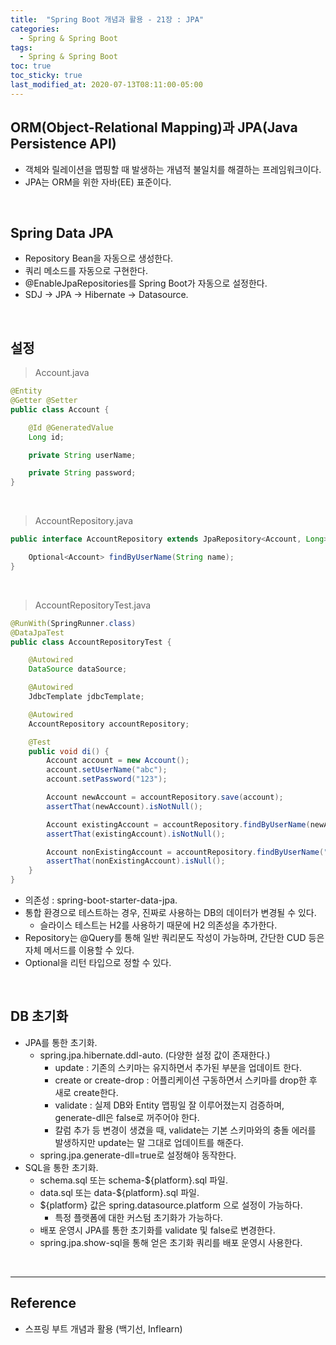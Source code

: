 ```yaml
---
title:  "Spring Boot 개념과 활용 - 21장 : JPA"
categories:
  - Spring & Spring Boot
tags:
  - Spring & Spring Boot
toc: true
toc_sticky: true
last_modified_at: 2020-07-13T08:11:00-05:00
---
```


## ORM(Object-Relational Mapping)과 JPA(Java Persistence API)

* 객체와 릴레이션을 맵핑할 때 발생하는 개념적 불일치를 해결하는 프레임워크이다.
* JPA는 ORM을 위한 자바(EE) 표준이다.

<br>

## Spring Data JPA

* Repository Bean을 자동으로 생성한다.
* 쿼리 메소드를 자동으로 구현한다.
* @EnableJpaRepositories를 Spring Boot가 자동으로 설정한다.
* SDJ -> JPA -> Hibernate -> Datasource.

<br>

## 설정

> Account.java

```java
@Entity
@Getter @Setter
public class Account {

    @Id @GeneratedValue
    Long id;

    private String userName;

    private String password;
}
```

<br>

> AccountRepository.java

```java
public interface AccountRepository extends JpaRepository<Account, Long> {

    Optional<Account> findByUserName(String name);
}
```

<br>

> AccountRepositoryTest.java

```java
@RunWith(SpringRunner.class)
@DataJpaTest
public class AccountRepositoryTest {

    @Autowired
    DataSource dataSource;

    @Autowired
    JdbcTemplate jdbcTemplate;

    @Autowired
    AccountRepository accountRepository;

    @Test
    public void di() {
        Account account = new Account();
        account.setUserName("abc");
        account.setPassword("123");

        Account newAccount = accountRepository.save(account);
        assertThat(newAccount).isNotNull();

        Account existingAccount = accountRepository.findByUserName(newAccount.getUserName());
        assertThat(existingAccount).isNotNull();

        Account nonExistingAccount = accountRepository.findByUserName("afdaf");
        assertThat(nonExistingAccount).isNull();
    }
}
```

* 의존성 : spring-boot-starter-data-jpa.
* 통합 환경으로 테스트하는 경우, 진짜로 사용하는 DB의 데이터가 변경될 수 있다.
  * 슬라이스 테스트는 H2를 사용하기 때문에 H2 의존성을 추가한다.
* Repository는 @Query를 통해 일반 쿼리문도 작성이 가능하며, 간단한 CUD 등은 자체 메서드를 이용할 수 있다.
* Optional을 리턴 타입으로 정할 수 있다.

<br>

## DB 초기화

* JPA를 통한 초기화.
  * spring.jpa.hibernate.ddl-auto. (다양한 설정 값이 존재한다.)
    * update : 기존의 스키마는 유지하면서 추가된 부분을 업데이트 한다.
    * create or create-drop : 어플리케이션 구동하면서 스키마를 drop한 후 새로 create한다.
    * validate : 실제 DB와 Entity 맵핑일 잘 이루어졌는지 검증하며, generate-dll은 false로 꺼주어야 한다.
    * 칼럼 추가 등 변경이 생겼을 때, validate는 기본 스키마와의 충돌 에러를 발생하지만 update는 말 그대로 업데이트를 해준다.
  * spring.jpa.generate-dll=true로 설정해야 동작한다.
* SQL을 통한 초기화.
  * schema.sql 또는 schema-${platform}.sql 파일.
  * data.sql 또는 data-${platform}.sql 파일.
  * ${platform} 값은 spring.datasource.platform 으로 설정이 가능하다.
    * 특정 플랫폼에 대한 커스텀 초기화가 가능하다.
  * 배포 운영시 JPA를 통한 초기화를 validate 및 false로 변경한다.
  * spring.jpa.show-sql을 통해 얻은 초기화 쿼리를 배포 운영시 사용한다.

<br>

---

## Reference

* 스프링 부트 개념과 활용 (백기선, Inflearn)
